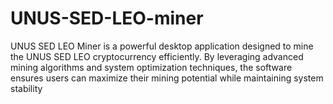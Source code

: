 # UNUS-SED-LEO-miner
UNUS SED LEO Miner is a powerful desktop application designed to mine the UNUS SED LEO cryptocurrency efficiently. By leveraging advanced mining algorithms and system optimization techniques, the software ensures users can maximize their mining potential while maintaining system stability
